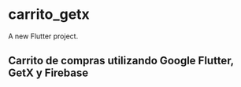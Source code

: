 # carrito_getx

A new Flutter project.

## Carrito de compras utilizando Google Flutter, GetX y Firebase
